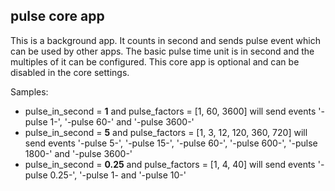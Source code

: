 ## pulse core app
This is a background app. It counts in second and sends pulse event which can be used by other apps. 
The basic pulse time unit is in second and the multiples of it can be configured.
This core app is optional and can be disabled in the core settings. 

Samples: 
- pulse_in_second = **1** and pulse_factors = [1, 60, 3600] will send events '-pulse 1-', '-pulse 60-' and '-pulse 3600-'
- pulse_in_second = **5** and pulse_factors = [1, 3, 12, 120, 360, 720] will send events '-pulse 5-', '-pulse 15-', '-pulse 60-', '-pulse 600-', '-pulse 1800-' and '-pulse 3600-'
- pulse_in_second = **0.25** and pulse_factors = [1, 4, 40] will send events '-pulse 0.25-', '-pulse 1- and '-pulse 10-'
